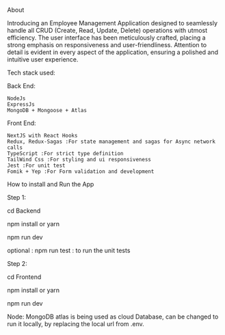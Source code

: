 About

Introducing an Employee Management Application designed to seamlessly handle all CRUD (Create, Read, Update, Delete) operations with utmost efficiency.
The user interface has been meticulously crafted, placing a strong emphasis on responsiveness and user-friendliness. Attention to detail is evident in every
aspect of the application, ensuring a polished and intuitive user experience.

Tech stack used:

Back End:

    NodeJs
    ExpressJs
    MongoDB + Mongoose + Atlas

Front End:

    NextJS with React Hooks
    Redux, Redux-Sagas :For state management and sagas for Async network calls
    TypeScript :For strict type definition
    TailWind Css :For styling and ui responsiveness
    Jest :For unit test
    Fomik + Yep :For Form validation and development

How to install and Run the App

Step 1:

cd Backend

npm install or yarn

npm run dev

optional : npm run test : to run the unit tests

Step 2:

cd Frontend

npm install or yarn

npm run dev

Node: MongoDB atlas is being used as cloud Database, can be changed to run it locally, by replacing the local url from .env.
